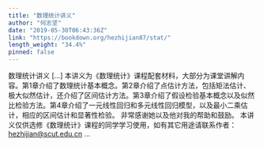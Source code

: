 ```yaml
---
title: "数理统计讲义"
author: "何志坚"
date: "2019-05-30T06:43:36Z"
link: "https://bookdown.org/hezhijian87/stat/"
length_weight: "34.4%"
pinned: false
---
```


数理统计讲义 [...] 本讲义为《数理统计》课程配套材料，大部分为课堂讲解内容。第1章介绍了数理统计基本概念。第2章介绍了点估计方法，包括矩法估计、极大似然估计，还介绍了区间估计方法。第3章介绍了假设检验基本概念以及似然比检验方法。第4章介绍了一元线性回归和多元线性回归模型，以及最小二乘估计，相应的区间估计和显著性检验。 非常感谢她以及他对我的帮助和鼓励。 本讲义仅供选修《数理统计》课程的同学学习使用，如有其它用途请联系作者：hezhijian@scut.edu.cn ...

